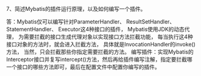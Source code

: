 7、简述Mybatis的插件运行原理，以及如何编写一个插件。

答：Mybatis仅可以编写针对ParameterHandler、
ResultSetHandler、
StatementHandler、
Executor这4种接口的插件，
Mybatis使用JDK的动态代理，
为需要拦截的接口生成代理对象以实现接口方法拦截功能，
每当执行这4种接口对象的方法时，就会进入拦截方法，
具体就是InvocationHandler的invoke()方法，
当然，只会拦截那些你指定需要拦截的方法。
编写插件：实现Mybatis的Interceptor接口并复写intercept()方法，然后再给插件编写注解，指定要拦截哪一个接口的哪些方法即可，最后在配置文件中配置你编写的插件。